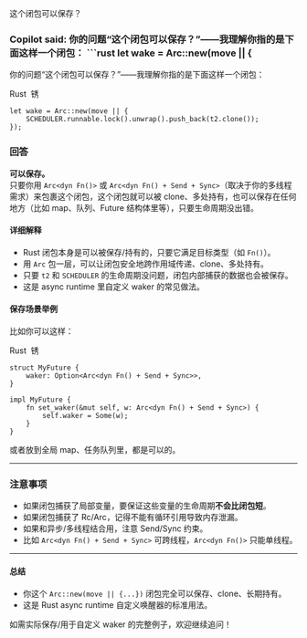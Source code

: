 这个闭包可以保存？

### Copilot said: 你的问题“这个闭包可以保存？”——我理解你指的是下面这样一个闭包： ```rust let wake = Arc::new(move || {

你的问题“这个闭包可以保存？”——我理解你指的是下面这样一个闭包：

Rust  锈

```
let wake = Arc::new(move || {
    SCHEDULER.runnable.lock().unwrap().push_back(t2.clone());
});
```

### 回答

**可以保存。**  
只要你用 `Arc<dyn Fn()>` 或 `Arc<dyn Fn() + Send + Sync>`（取决于你的多线程需求）来包裹这个闭包，这个闭包就可以被 clone、多处持有，也可以保存在任何地方（比如 map、队列、Future 结构体里等），只要生命周期没出错。

#### 详细解释

- Rust 闭包本身是可以被保存/持有的，只要它满足目标类型（如 `Fn()`）。
- 用 `Arc` 包一层，可以让闭包安全地跨作用域传递、clone、多处持有。
- 只要 `t2` 和 `SCHEDULER` 的生命周期没问题，闭包内部捕获的数据也会被保存。
- 这是 async runtime 里自定义 waker 的常见做法。

#### 保存场景举例

比如你可以这样：

Rust  锈

```
struct MyFuture {
    waker: Option<Arc<dyn Fn() + Send + Sync>>,
}

impl MyFuture {
    fn set_waker(&mut self, w: Arc<dyn Fn() + Send + Sync>) {
        self.waker = Some(w);
    }
}
```

或者放到全局 map、任务队列里，都是可以的。

---

### 注意事项

- 如果闭包捕获了局部变量，要保证这些变量的生命周期**不会比闭包短**。
- 如果闭包捕获了 Rc/Arc，记得不能有循环引用导致内存泄漏。
- 如果和异步/多线程结合用，注意 Send/Sync 约束。
- 比如 `Arc<dyn Fn() + Send + Sync>` 可跨线程，`Arc<dyn Fn()>` 只能单线程。

---

#### 总结

- 你这个 `Arc::new(move || {...})` 闭包完全可以保存、clone、长期持有。
- 这是 Rust async runtime 自定义唤醒器的标准用法。

如需实际保存/用于自定义 waker 的完整例子，欢迎继续追问！